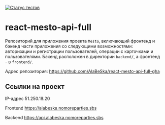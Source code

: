 [![Статус тестов](../../actions/workflows/tests.yml/badge.svg)](../../actions/workflows/tests.yml)

# react-mesto-api-full
Репозиторий для приложения проекта `Mesto`, включающий фронтенд и бэкенд части приложения со следующими возможностями: авторизации и регистрации пользователей, операции с карточками и пользователями. Бэкенд расположен в директории `backend/`, а фронтенд - в `frontend/`.

Адрес репозитория: https://github.com/AlaBeSka/react-mesto-api-full-gha

## Ссылки на проект

IP-адрес 51.250.18.20

Frontend https://alabeska.nomoreparties.sbs

Backend https://api.alabeska.nomoreparties.sbs
